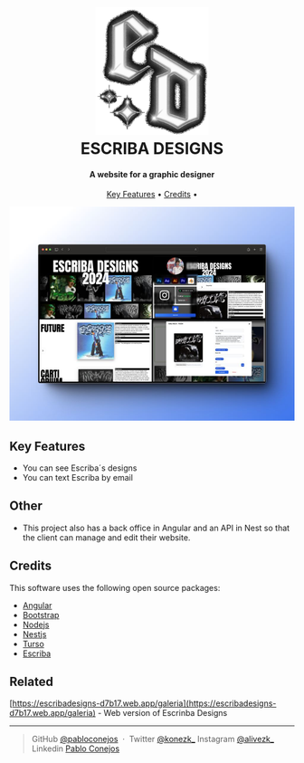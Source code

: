 
<h1 align="center">
  <br>
  <a href="https://escribadesigns-d7b17.web.app/galeria"><img 
    src="./src/assets/logos/logo_ed.png" alt="Icono Spotify" width="200"></a>
  <br>
  ESCRIBA DESIGNS
  <br>
</h1>

<h4 align="center">A website for a graphic designer</h4>


<p align="center">
  <a href="#key-features">Key Features</a> •
  <a href="#credits">Credits</a> •
</p>

![screenshot](./src/assets/otros/1716820618445.jpeg)

## Key Features

* You can see Escriba´s designs
* You can text Escriba by email

## Other

- This project also has a back office in Angular and an API in Nest so that the client can manage and edit their website.

## Credits

This software uses the following open source packages:

- [Angular](https://angular.io/)
- [Bootstrap](https://getbootstrap.com/)
- [Nodejs](https://nodejs.org/en/)
- [Nestjs](https://nestjs.com/)
- [Turso](https://turso.tech/)
- [Escriba](https://www.instagram.com/escribadesigns/)

## Related

[https://escribadesigns-d7b17.web.app/galeria](https://escribadesigns-d7b17.web.app/galeria) - Web version of Escrinba Designs

---

> GitHub [@pabloconejos](https://github.com/pabloconejos) &nbsp;&middot;&nbsp;
> Twitter [@konezk_](https://twitter.com/konezk_)
> Instagram [@alivezk_](https://www.instagram.com/alivezk_/)
> Linkedin [Pablo Conejos](www.linkedin.com/in/pablo-conejos-chirivella-145024252)


